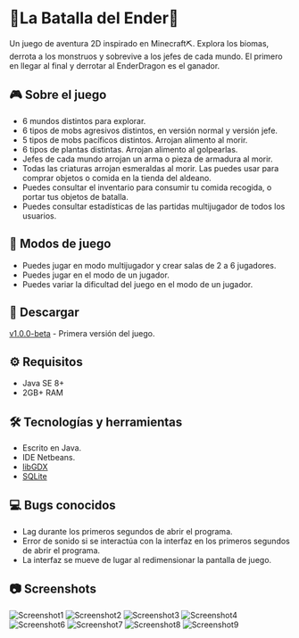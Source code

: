 # 🔷La Batalla del Ender🔷
Un juego de aventura 2D inspirado en Minecraft⛏.
Explora los biomas, derrota a los monstruos y sobrevive a los jefes de cada mundo. El primero en llegar al final y derrotar al EnderDragon es el ganador. 

## 🎮 Sobre el juego
- 6 mundos distintos para explorar.
- 6 tipos de mobs agresivos distintos, en versión normal y versión jefe.
- 5 tipos de mobs pacíficos distintos. Arrojan alimento al morir.
- 6 tipos de plantas distintas. Arrojan alimento al golpearlas.
- Jefes de cada mundo arrojan un arma o pieza de armadura al morir.
- Todas las criaturas arrojan esmeraldas al morir. Las puedes usar para comprar objetos o comida en la tienda del aldeano.
- Puedes consultar el inventario para consumir tu comida recogida, o portar tus objetos de batalla.
- Puedes consultar estadísticas de las partidas multijugador de todos los usuarios.  

## 👥 Modos de juego
- Puedes jugar en modo multijugador y crear salas de 2 a 6 jugadores.
- Puedes jugar en el modo de un jugador.
- Puedes variar la dificultad del juego en el modo de un jugador.

## 🔽 Descargar
[v1.0.0-beta](https://github.com/labm-exe/ender-battle/releases/tag/v1.0.0-beta) - Primera versión del juego.

## ⚙ Requisitos
- Java SE 8+
- 2GB+ RAM

## 🛠 Tecnologías y herramientas
- Escrito en Java.
- IDE Netbeans.
- [libGDX](https://libgdx.badlogicgames.com/)
- [SQLite](https://www.sqlite.org/index.html)

## 💻 Bugs conocidos
- Lag durante los primeros segundos de abrir el programa.
- Error de sonido si se interactúa con la interfaz en los primeros segundos de abrir el programa.
- La interfaz se mueve de lugar al redimensionar la pantalla de juego.

## 📷 Screenshots
![Screenshot1](https://i.imgur.com/icU5oaC.png)
![Screenshot2](https://i.imgur.com/GYIkrE8.png)
![Screenshot3](https://i.imgur.com/Hs9MFPo.png)
![Screenshot4](https://i.imgur.com/hHfaZPv.png)
![Screenshot6](https://i.imgur.com/Mf6bCxy.png)
![Screenshot7](https://i.imgur.com/FmlsBEK.png)
![Screenshot8](https://i.imgur.com/NZlFADJ.png)
![Screenshot9](https://i.imgur.com/ktYHeKY.png)

